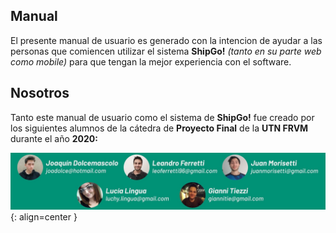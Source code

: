 ## Manual

El presente manual de usuario es generado con la intencion de ayudar a las personas que comiencen utilizar el sistema **ShipGo!** *(tanto en su parte web como mobile)* para que tengan la mejor experiencia con el software.

## Nosotros

Tanto este manual de usuario como el sistema de **ShipGo!** fue creado por los siguientes alumnos de la cátedra de **Proyecto Final** de la **UTN FRVM** durante el año **2020:**

![Nosotros](../assets/nosotros.jpg "Equipo de desarrollo"){: align=center }
